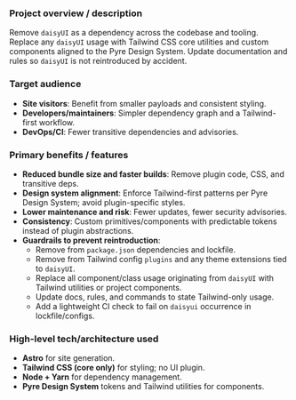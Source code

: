 
### Project overview / description

Remove `daisyUI` as a dependency across the codebase and tooling. Replace any `daisyUI` usage with Tailwind CSS core utilities and custom components aligned to the Pyre Design System. Update documentation and rules so `daisyUI` is not reintroduced by accident.

### Target audience

- **Site visitors**: Benefit from smaller payloads and consistent styling.
- **Developers/maintainers**: Simpler dependency graph and a Tailwind-first workflow.
- **DevOps/CI**: Fewer transitive dependencies and advisories.

### Primary benefits / features

- **Reduced bundle size and faster builds**: Remove plugin code, CSS, and transitive deps.
- **Design system alignment**: Enforce Tailwind-first patterns per Pyre Design System; avoid plugin-specific styles.
- **Lower maintenance and risk**: Fewer updates, fewer security advisories.
- **Consistency**: Custom primitives/components with predictable tokens instead of plugin abstractions.
- **Guardrails to prevent reintroduction**:
  - Remove from `package.json` dependencies and lockfile.
  - Remove from Tailwind config `plugins` and any theme extensions tied to `daisyUI`.
  - Replace all component/class usage originating from `daisyUI` with Tailwind utilities or project components.
  - Update docs, rules, and commands to state Tailwind-only usage.
  - Add a lightweight CI check to fail on `daisyui` occurrence in lockfile/configs.

### High-level tech/architecture used

- **Astro** for site generation.
- **Tailwind CSS (core only)** for styling; no UI plugin.
- **Node + Yarn** for dependency management.
- **Pyre Design System** tokens and Tailwind utilities for components.
